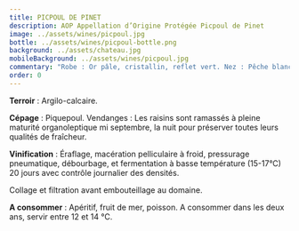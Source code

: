 ```yaml
---
title: PICPOUL DE PINET
description: AOP Appellation d’Origine Protégée Picpoul de Pinet
image: ../assets/wines/picpoul.jpg
bottle: ../assets/wines/picpoul-bottle.png
background: ../assets/chateau.jpg
mobileBackground: ../assets/wines/picpoul.jpg
commentary: "Robe : Or pâle, cristallin, reflet vert. Nez : Pêche blanche, arôme d’ananas, parfum de rose. Bouche : Vif, fruits exotiques en accord avec le nez."
order: 0
---
```


**Terroir** : Argilo-calcaire.

**Cépage** : Piquepoul. Vendanges : Les raisins sont ramassés à pleine maturité organoleptique mi septembre, la nuit pour préserver toutes leurs qualités de fraîcheur.

**Vinification** : Éraflage, macération pelliculaire à froid, pressurage pneumatique, débourbage, et fermentation à basse température (15-17°C) 20 jours avec contrôle journalier des densités.

Collage et filtration avant embouteillage au domaine.

**A consommer** : Apéritif, fruit de mer, poisson. A consommer dans les deux ans, servir entre 12 et 14 °C.
